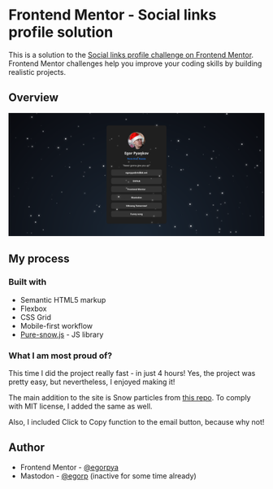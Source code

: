# Frontend Mentor - Social links profile solution

This is a solution to the [Social links profile challenge on Frontend Mentor](https://www.frontendmentor.io/challenges/social-links-profile-UG32l9m6dQ). Frontend Mentor challenges help you improve your coding skills by building realistic projects.

## Overview

![](./screenshot.png)

## My process

### Built with

- Semantic HTML5 markup
- Flexbox
- CSS Grid
- Mobile-first workflow
- [Pure-snow.js](https://github.com/hyperstown/pure-snow.js?tab=readme-ov-file) - JS library

### What I am most proud of?

This time I did the project really fast - in just 4 hours! Yes, the project was pretty easy, but nevertheless, I enjoyed making it!

The main addition to the site is Snow particles from [this repo](https://github.com/hyperstown/pure-snow.js?tab=readme-ov-file). To comply with MIT license, I added the same as well.

Also, I included Click to Copy function to the email button, because why not!

## Author

- Frontend Mentor - [@egorpya](https://www.frontendmentor.io/profile/egorpya)
- Mastodon - [@egorp](https://social.vivaldi.net/@egorp) (inactive for some time already)
